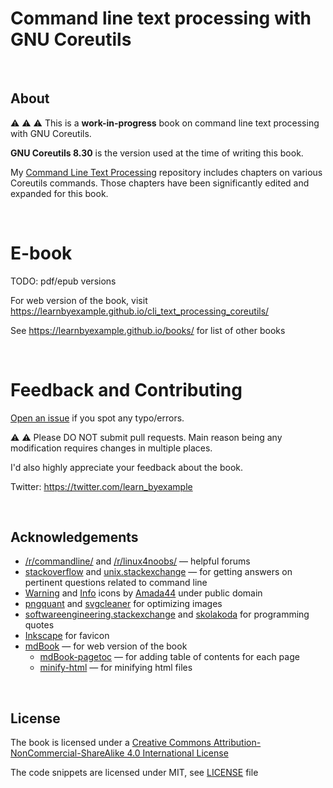 # Command line text processing with GNU Coreutils

<br>

## About

⚠️ ⚠️ ⚠️ This is a **work-in-progress** book on command line text processing with GNU Coreutils.

**GNU Coreutils 8.30** is the version used at the time of writing this book.

My [Command Line Text Processing](https://github.com/learnbyexample/Command-line-text-processing) repository includes chapters on various Coreutils commands. Those chapters have been significantly edited and expanded for this book.

<br>

# E-book

TODO: pdf/epub versions

For web version of the book, visit https://learnbyexample.github.io/cli_text_processing_coreutils/

See https://learnbyexample.github.io/books/ for list of other books

<br>

# Feedback and Contributing

[Open an issue](https://github.com/learnbyexample/cli_text_processing_coreutils/issues) if you spot any typo/errors.

:warning: :warning: Please DO NOT submit pull requests. Main reason being any modification requires changes in multiple places.

I'd also highly appreciate your feedback about the book.

Twitter: https://twitter.com/learn_byexample

<br>

## Acknowledgements

* [/r/commandline/](https://www.reddit.com/r/commandline) and [/r/linux4noobs/](https://www.reddit.com/r/linux4noobs/) — helpful forums
* [stackoverflow](https://stackoverflow.com/) and [unix.stackexchange](https://unix.stackexchange.com/) — for getting answers on pertinent questions related to command line
* [Warning](https://commons.wikimedia.org/wiki/File:Warning_icon.svg) and [Info](https://commons.wikimedia.org/wiki/File:Info_icon_002.svg) icons by [Amada44](https://commons.wikimedia.org/wiki/User:Amada44) under public domain
* [pngquant](https://pngquant.org/) and [svgcleaner](https://github.com/RazrFalcon/svgcleaner) for optimizing images
* [softwareengineering.stackexchange](https://softwareengineering.stackexchange.com/questions/39/whats-your-favourite-quote-about-programming) and [skolakoda](https://skolakoda.org/programming-quotes) for programming quotes
* [Inkscape](https://inkscape.org/) for favicon
* [mdBook](https://github.com/rust-lang/mdBook) — for web version of the book
    * [mdBook-pagetoc](https://github.com/JorelAli/mdBook-pagetoc) — for adding table of contents for each page
    * [minify-html](https://github.com/wilsonzlin/minify-html) — for minifying html files

<br>

## License

The book is licensed under a [Creative Commons Attribution-NonCommercial-ShareAlike 4.0 International License](https://creativecommons.org/licenses/by-nc-sa/4.0/)

The code snippets are licensed under MIT, see [LICENSE](./LICENSE) file
